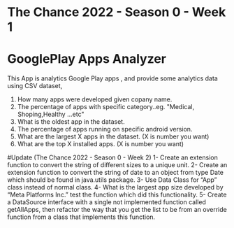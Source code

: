 # The Chance 2022 - Season 0 - Week 1
# GooglePlay Apps Analyzer
This App is analytics Google Play apps , and provide some analytics data using CSV dataset,
1. How many apps were developed given copany name.
2. The percentage of apps with specific category..eg. "Medical, Shoping,Healthy ...etc"
3. What is the oldest app in the dataset. 
4. The percentage of apps running on specific android version. 
5. What are the largest X apps in the dataset. (X is number you want)
6. What are the top X installed apps. (X is number you want)

#Update (The Chance 2022 - Season 0 - Week 2)
1- Create an extension function to convert the string of different sizes to a unique unit.
2- Create an extension function to convert the string of date to an object from type Date which should be found in java.utils package.
3- Use Data Class for “App” class instead of normal class.
4- What is the largest app size developed by “Meta Platforms Inc.” test the function which did this functionality. 
5- Create a DataSource interface with a single not implemented function called getAllApps, then refactor the way that you get the list to be from an override function from a class that implements this function.
